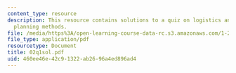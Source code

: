 ```yaml
---
content_type: resource
description: This resource contains solutions to a quiz on logistics and transportation
  planning methods.
file: /media/https%3A/open-learning-course-data-rc.s3.amazonaws.com/1-203j-logistical-and-transportation-planning-methods-fall-2006/460ee46e42c91322ab2696a4ed896ad4_02q1sol.pdf
file_type: application/pdf
resourcetype: Document
title: 02q1sol.pdf
uid: 460ee46e-42c9-1322-ab26-96a4ed896ad4
---
```


